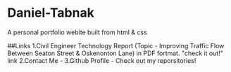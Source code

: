 # Daniel-Tabnak

A personal portfolio webite built from html & css

##Links
1.Civil Engineer Technology Report (Topic - Improving Traffic Flow Between Seaton Street & Oskenonton Lane) in PDF fortmat. "check it out!" link
2.Contact Me - 
3.Github Profile - Check out my reporsitories!

